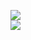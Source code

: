 [![](https://img.shields.io/badge/Made%20With-Github%20Spray-lightgrey.svg?style=for-the-badge&logo=github)](https://github.com/Annihil/github-spray#5960)  
[![](https://i.imgur.com/2DrTn0Z.gif)](https://github.com/Annihil/github-spray)